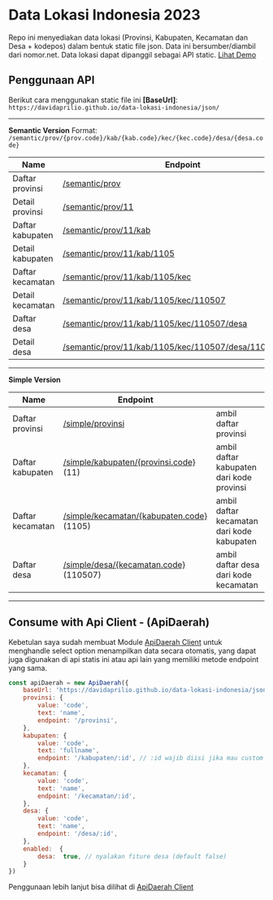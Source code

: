 # Data Lokasi Indonesia 2023

Repo ini menyediakan data lokasi (Provinsi, Kabupaten, Kecamatan dan Desa + kodepos) dalam bentuk static file json. Data ini bersumber/diambil dari nomor.net. Data lokasi dapat dipanggil sebagai API static. [Lihat Demo](https://davidaprilio.github.io/laravel-api-daerah)

## Penggunaan API
Berikut cara menggunakan static file ini
**[BaseUrl]**: `https://davidaprilio.github.io/data-lokasi-indonesia/json/`

---
**Semantic Version**
Format:
`/semantic/prov/{prov.code}/kab/{kab.code}/kec/{kec.code}/desa/{desa.code}`

| Name | Endpoint |
|--|--|
| Daftar provinsi | [/semantic/prov](https://davidaprilio.github.io/data-lokasi-indonesia/json/semantic/prov) |
| Detail provinsi | [/semantic/prov/11](https://davidaprilio.github.io/data-lokasi-indonesia/json/semantic/prov/11) |
| Daftar kabupaten | [/semantic/prov/11/kab](https://davidaprilio.github.io/data-lokasi-indonesia/json/semantic/prov/11/kab) |
| Detail kabupaten | [/semantic/prov/11/kab/1105](https://davidaprilio.github.io/data-lokasi-indonesia/json/semantic/prov/11/kab/1105) |
| Daftar kecamatan | [/semantic/prov/11/kab/1105/kec](https://davidaprilio.github.io/data-lokasi-indonesia/json/semantic/prov/11/kab/1105/kec) |
| Detail kecamatan | [/semantic/prov/11/kab/1105/kec/110507](https://davidaprilio.github.io/data-lokasi-indonesia/json/semantic/prov/11/kab/1105/kec/110507) |
| Daftar desa | [/semantic/prov/11/kab/1105/kec/110507/desa](https://davidaprilio.github.io/data-lokasi-indonesia/json/semantic/prov/11/kab/1105/kec/110507/desa) |
| Detail desa | [/semantic/prov/11/kab/1105/kec/110507/desa/1105072002](https://davidaprilio.github.io/data-lokasi-indonesia/json/semantic/prov/11/kab/1105/kec/110507/desa/1105072002) |

---
**Simple Version**

| Name | Endpoint | |
|--|--|--|
| Daftar provinsi | [/simple/provinsi](https://davidaprilio.github.io/data-lokasi-indonesia/json/simple/provinsi) | ambil daftar provinsi |
| Daftar kabupaten | [/simple/kabupaten/{provinsi.code}](https://davidaprilio.github.io/data-lokasi-indonesia/json/simple/kabupaten/11) (11)| ambil daftar kabupaten dari kode provinsi |
| Daftar kecamatan | [/simple/kecamatan/{kabupaten.code}](https://davidaprilio.github.io/data-lokasi-indonesia/json/simple/kecamatan/1105) (1105)| ambil daftar kecamatan dari kode kabupaten |
| Daftar desa | [/simple/desa/{kecamatan.code}](https://davidaprilio.github.io/data-lokasi-indonesia/json/simple/desa/110507) (110507) | ambil daftar desa dari kode kecamatan |


---

## Consume with Api Client - (ApiDaerah)
Kebetulan saya sudah membuat Module [ApiDaerah Client](https://github.com/Davidaprilio/laravel-api-daerah#api-client) untuk menghandle select option menampilkan data secara otomatis, yang dapat juga digunakan di api statis ini atau api lain yang memiliki metode endpoint yang sama.

```js
const apiDaerah = new ApiDaerah({
	baseUrl: 'https://davidaprilio.github.io/data-lokasi-indonesia/json/simple',
	provinsi: {
        value: 'code',
        text: 'name',
        endpoint: '/provinsi',
    },
    kabupaten: {
        value: 'code',
        text: 'fullname',
        endpoint: '/kabupaten/:id', // :id wajib diisi jika mau custom
    },
    kecamatan: {
        value: 'code',
        text: 'name',
        endpoint: '/kecamatan/:id',
    },
    desa: {
        value: 'code',
        text: 'name',
        endpoint: '/desa/:id',
    },
    enabled:  {
        desa:  true, // nyalakan fiture desa (default false)
    }
})
```

Penggunaan lebih lanjut bisa dilihat di [ApiDaerah Client](https://github.com/Davidaprilio/laravel-api-daerah#api-client)